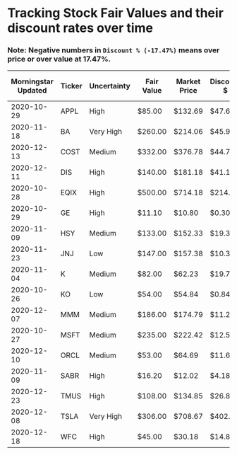 # Tracking Stock Fair Values and their discount rates over time

### Note: Negative numbers in `Discount % (-17.47%)` means over price or over value at 17.47%.

| Morningstar Updated | Ticker | Uncertainty | Fair Value | Market Price | Discount $ | Discount % | Query Date | Out of Date |
|---------------------|--------|-------------|------------|--------------|------------|------------|------------|-------------|
| 2020-10-29          | APPL   | High        | $85.00     | $132.69      | $47.69     | -56.11%    | 12/31/2020 | 63          |
| 2020-11-18          | BA     | Very High   | $260.00    | $214.06      | $45.94     | 17.67%     | 12/31/2020 | 43          |
| 2020-12-13          | COST   | Medium      | $332.00    | $376.78      | $44.78     | -13.49%    | 12/31/2020 | 18          |
| 2020-12-11          | DIS    | High        | $140.00    | $181.18      | $41.18     | -29.41%    | 12/31/2020 | 20          |
| 2020-10-28          | EQIX   | High        | $500.00    | $714.18      | $214.18    | -42.84%    | 12/31/2020 | 64          |
| 2020-10-29          | GE     | High        | $11.10     | $10.80       | $0.30      | 2.70%      | 12/31/2020 | 63          |
| 2020-11-09          | HSY    | Medium      | $133.00    | $152.33      | $19.33     | -14.53%    | 12/31/2020 | 52          |
| 2020-11-23          | JNJ    | Low         | $147.00    | $157.38      | $10.38     | -7.06%     | 12/31/2020 | 38          |
| 2020-11-04          | K      | Medium      | $82.00     | $62.23       | $19.77     | 24.11%     | 12/31/2020 | 57          |
| 2020-10-26          | KO     | Low         | $54.00     | $54.84       | $0.84      | -1.56%     | 12/31/2020 | 66          |
| 2020-12-07          | MMM    | Medium      | $186.00    | $174.79      | $11.21     | 6.03%      | 12/31/2020 | 24          |
| 2020-10-27          | MSFT   | Medium      | $235.00    | $222.42      | $12.58     | 5.35%      | 12/31/2020 | 65          |
| 2020-12-10          | ORCL   | Medium      | $53.00     | $64.69       | $11.69     | -22.06%    | 12/31/2020 | 21          |
| 2020-11-09          | SABR   | High        | $16.20     | $12.02       | $4.18      | 25.80%     | 12/31/2020 | 52          |
| 2020-12-23          | TMUS   | High        | $108.00    | $134.85      | $26.85     | -24.86%    | 12/31/2020 | 8           |
| 2020-12-08          | TSLA   | Very High   | $306.00    | $708.67      | $402.67    | -131.59%   | 12/31/2020 | 23          |
| 2020-12-18          | WFC    | High        | $45.00     | $30.18       | $14.82     | 32.93%     | 12/31/2020 | 13          |